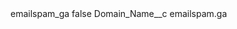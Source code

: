 <?xml version="1.0" encoding="UTF-8"?>
<CustomMetadata xmlns="http://soap.sforce.com/2006/04/metadata" xmlns:xsi="http://www.w3.org/2001/XMLSchema-instance" xmlns:xsd="http://www.w3.org/2001/XMLSchema">
    <label>emailspam_ga</label>
    <protected>false</protected>
    <values>
        <field>Domain_Name__c</field>
        <value xsi:type="xsd:string">emailspam.ga</value>
    </values>
</CustomMetadata>
